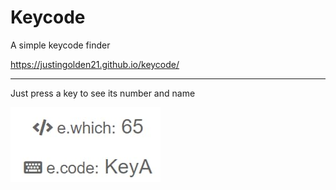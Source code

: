 # Keycode

A simple keycode finder

https://justingolden21.github.io/keycode/

<hr>

Just press a key to see its number and name

<img src="screenshot.jpg">
